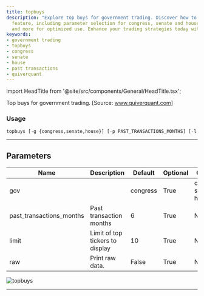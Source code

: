 ```yaml
---
title: topbuys
description: "Explore top buys for government trading. Discover how to use the 'topbuys'"
  feature, including parameter selection for congress, senate and house, past transactions,
  and more for optimized use. Enhance your trading strategies today with quiverquant.
keywords:
- government trading
- topbuys
- congress
- senate
- house
- past transactions
- quiverquant
---
```


import HeadTitle from '@site/src/components/General/HeadTitle.tsx';

<HeadTitle title="stocks/gov/topbuys - Reference | OpenBB Terminal Docs" />

Top buys for government trading. [Source: www.quiverquant.com]

### Usage

```python
topbuys [-g {congress,senate,house}] [-p PAST_TRANSACTIONS_MONTHS] [-l LIMIT] [--raw]
```

---

## Parameters

| Name | Description | Default | Optional | Choices |
| ---- | ----------- | ------- | -------- | ------- |
| gov |  | congress | True | congress, senate, house |
| past_transactions_months | Past transaction months | 6 | True | None |
| limit | Limit of top tickers to display | 10 | True | None |
| raw | Print raw data. | False | True | None |

![topbuys](https://user-images.githubusercontent.com/46355364/154266344-944b0c5b-f7b0-4fdb-a020-a93565f6c13c.png)

---
